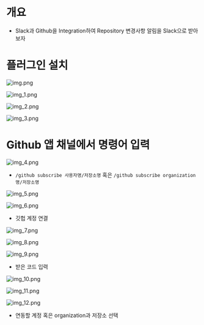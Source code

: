 # 개요

- Slack과 Github을 Integration하여 Repository 변경사항 알림을 Slack으로 받아보자

# 플러그인 설치

![img.png](img.png)

![img_1.png](img_1.png)

![img_2.png](img_2.png)

![img_3.png](img_3.png)

# Github 앱 채널에서 명령어 입력

![img_4.png](img_4.png)

- `/github subscribe 사용자명/저장소명` 혹은 `/github subscribe organization명/저장소명`

![img_5.png](img_5.png)

![img_6.png](img_6.png)

- 깃헙 계정 연결

![img_7.png](img_7.png)

![img_8.png](img_8.png)

![img_9.png](img_9.png)

- 받은 코드 입력

![img_10.png](img_10.png)

![img_11.png](img_11.png)

![img_12.png](img_12.png)

- 연동할 계정 혹은 organization과 저장소 선택